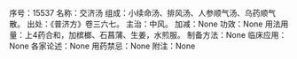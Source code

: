 序号：15537
名称：交济汤
组成：小续命汤、排风汤、人参顺气汤、乌药顺气散。
出处：《普济方》卷三六七。
主治：中风。
加减：None
功效：None
用法用量：上4药合和，加槟榔、石菖蒲、生姜，水煎服。
制备方法：None
临床应用：None
各家论述：None
用药禁忌：None
附注：None
